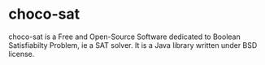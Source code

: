 choco-sat
=========

choco-sat is a Free and Open-Source Software dedicated to Boolean Satisfiabilty Problem, ie a SAT solver. 
It is a Java library written under BSD license. 